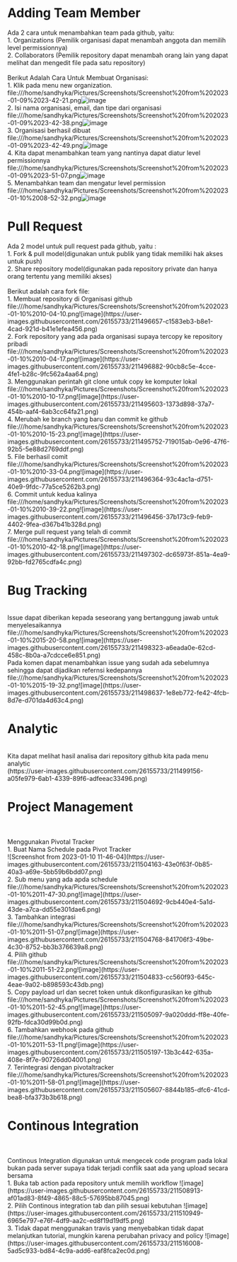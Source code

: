 <h1>Adding Team Member</h1>

Ada 2 cara untuk menambahkan team pada github, yaitu:
<br>1. Organizations (Pemilik organisasi dapat menambah anggota dan memilih level permissionnya)
<br>2. Collaborators (Pemilik repository dapat menambah orang lain yang dapat melihat dan mengedit file pada satu repository)
<br><br>
Berikut Adalah Cara Untuk Membuat Organisasi:
<br>1. Klik pada menu new organization.
file:///home/sandhyka/Pictures/Screenshots/Screenshot%20from%202023-01-09%2023-42-21.png![image](https://user-images.githubusercontent.com/26155733/211492685-79226797-670b-47ba-b7ca-4aabb76d33a3.png)
<br>2. Isi nama organisasi, email, dan tipe dari organisasi
file:///home/sandhyka/Pictures/Screenshots/Screenshot%20from%202023-01-09%2023-42-38.png![image](https://user-images.githubusercontent.com/26155733/211492963-50136a95-b533-4a75-a01a-60076f523607.png)
<br>3. Organisasi berhasil dibuat
file:///home/sandhyka/Pictures/Screenshots/Screenshot%20from%202023-01-09%2023-42-49.png![image](https://user-images.githubusercontent.com/26155733/211493100-b201058f-3af0-4438-a1dd-21d929624504.png)
<br>4. Kita dapat menambahkan team yang nantinya dapat diatur level permissionnya
file:///home/sandhyka/Pictures/Screenshots/Screenshot%20from%202023-01-09%2023-51-07.png![image](https://user-images.githubusercontent.com/26155733/211493215-1d3f0f07-a394-4943-bec5-b269dfd4213d.png)
<br>5. Menambahkan team dan mengatur level permission
file:///home/sandhyka/Pictures/Screenshots/Screenshot%20from%202023-01-10%2008-52-32.png![image](https://user-images.githubusercontent.com/26155733/211493935-8927e677-23e0-4eff-96d1-a01543a95732.png)

<H1>Pull Request</h1>
Ada 2 model untuk pull request pada github, yaitu :
<br>1. Fork & pull model(digunakan untuk publik yang tidak memiliki hak akses untuk push)
<br>2. Share repository model(digunakan pada repository private dan hanya orang tertentu yang memiliki akses)
<br><br>
Berikut adalah cara fork file:
<br>1. Membuat repository di Organisasi github
file:///home/sandhyka/Pictures/Screenshots/Screenshot%20from%202023-01-10%2010-04-10.png![image](https://user-images.githubusercontent.com/26155733/211496657-c1583eb3-b8e1-4cad-921d-b41e1efea456.png)
<br>2. Fork repository yang ada pada organisasi supaya tercopy ke repository pribadi
file:///home/sandhyka/Pictures/Screenshots/Screenshot%20from%202023-01-10%2010-04-17.png![image](https://user-images.githubusercontent.com/26155733/211496882-90cb8c5e-4cce-4fe1-b28c-9fc562a4aa64.png)
<br>3. Menggunakan perintah git clone untuk copy ke komputer lokal
file:///home/sandhyka/Pictures/Screenshots/Screenshot%20from%202023-01-10%2010-10-17.png![image](https://user-images.githubusercontent.com/26155733/211495603-1373d898-37a7-454b-aaf4-6ab3cc64fa21.png)
<br>4. Merubah ke branch yang baru dan commit ke github
file:///home/sandhyka/Pictures/Screenshots/Screenshot%20from%202023-01-10%2010-15-23.png![image](https://user-images.githubusercontent.com/26155733/211495752-719015ab-0e96-47f6-92b5-5e88d2769ddf.png)
<br>5. File berhasil comit
file:///home/sandhyka/Pictures/Screenshots/Screenshot%20from%202023-01-10%2010-33-04.png![image](https://user-images.githubusercontent.com/26155733/211496364-93c4ac1a-d751-40e9-9fdc-77a5ce5262b3.png)
<br>6. Commit untuk kedua kalinya
file:///home/sandhyka/Pictures/Screenshots/Screenshot%20from%202023-01-10%2010-39-22.png![image](https://user-images.githubusercontent.com/26155733/211496456-37b173c9-feb9-4402-9fea-d367b41b328d.png)
<br>7. Merge pull request yang telah di commit
file:///home/sandhyka/Pictures/Screenshots/Screenshot%20from%202023-01-10%2010-42-18.png![image](https://user-images.githubusercontent.com/26155733/211497302-dc65973f-851a-4ea9-92bb-fd2765cdfa4c.png)
<br>
<h1>Bug Tracking</h1>
<br>Issue dapat diberikan kepada seseorang yang bertanggung jawab untuk menyelesaikannya
file:///home/sandhyka/Pictures/Screenshots/Screenshot%20from%202023-01-10%2015-20-58.png![image](https://user-images.githubusercontent.com/26155733/211498323-a6eada0e-62cd-458c-8b0a-a7cdcce6e851.png)
<br>Pada komen dapat menambahkan issue yang sudah ada sebelumnya sehingga dapat dijadikan refernsi kedepannya
file:///home/sandhyka/Pictures/Screenshots/Screenshot%20from%202023-01-10%2015-19-32.png![image](https://user-images.githubusercontent.com/26155733/211498637-1e8eb772-fe42-4fcb-8d7e-d701da4d63c4.png)
<h1>Analytic</h1>
<br> Kita dapat melihat hasil analisa dari repository github kita pada menu analytic
<br>(https://user-images.githubusercontent.com/26155733/211499156-a05fe979-6ab1-4339-89f6-adfeeac33496.png)
<h1>Project Management</h1>
<br><br>
Menggunakan Pivotal Tracker
<br>1. Buat Nama Schedule pada Pivot Tracker<br>
![Screenshot from 2023-01-10 11-46-04](https://user-images.githubusercontent.com/26155733/211504163-43e0f63f-0b85-40a3-a69e-5bb59b6bdd07.png)
<br>2. Sub menu yang ada apda schedule 
file:///home/sandhyka/Pictures/Screenshots/Screenshot%20from%202023-01-10%2011-47-30.png![image](https://user-images.githubusercontent.com/26155733/211504692-9cb440e4-5a1d-43de-a7ca-dd55e301dae6.png)
<br>3. Tambahkan integrasi
file:///home/sandhyka/Pictures/Screenshots/Screenshot%20from%202023-01-10%2011-51-07.png![image](https://user-images.githubusercontent.com/26155733/211504768-841706f3-49be-4c30-8752-bb3b376639a8.png)
<br>4. Pilih github
file:///home/sandhyka/Pictures/Screenshots/Screenshot%20from%202023-01-10%2011-51-22.png![image](https://user-images.githubusercontent.com/26155733/211504833-cc560f93-645c-4eae-9a02-b898593c43db.png)
<br>5. Copy payload url dan secret token untuk dikonfigurasikan ke github
file:///home/sandhyka/Pictures/Screenshots/Screenshot%20from%202023-01-10%2011-52-45.png![image](https://user-images.githubusercontent.com/26155733/211505097-9a020ddd-ff8e-40fe-92fb-fdca30d99b0d.png)
<br>6. Tambahkan webhook pada github
file:///home/sandhyka/Pictures/Screenshots/Screenshot%20from%202023-01-10%2011-53-11.png![image](https://user-images.githubusercontent.com/26155733/211505197-13b3c442-635a-408e-8f7e-90726dd04001.png)
<br>7. Terintegrasi dengan pivotaltracker
file:///home/sandhyka/Pictures/Screenshots/Screenshot%20from%202023-01-10%2011-58-01.png![image](https://user-images.githubusercontent.com/26155733/211505607-8844b185-dfc6-41cd-bea8-bfa373b3b618.png)

<h1>Continous Integration</h1>
<br><br>
Continous Integration digunakan untuk mengecek code program pada lokal bukan pada server supaya tidak terjadi conflik saat ada yang upload secara bersama
<br>
1. Buka tab action pada repository untuk memilih workflow
![image](https://user-images.githubusercontent.com/26155733/211508913-af01ad83-8f49-4865-88c5-57695bb87045.png)
<br>
2. Pilih Continous integration tab dan pilih sesuai kebutuhan
![image](https://user-images.githubusercontent.com/26155733/211510949-6965e797-e76f-4df9-aa2c-ed8f19d19df5.png)
<br>
3. Tidak dapat menggunakan travis yang menyebabkan tidak dapat melanjutkan tutorial, mungkin karena perubahan privacy and policy
![image](https://user-images.githubusercontent.com/26155733/211516008-5ad5c933-bd84-4c9a-add6-eaf8fca2ec0d.png)






